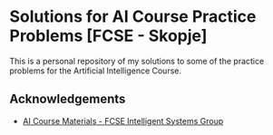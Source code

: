 # Solutions for AI Course Practice Problems [FCSE - Skopje]

This is a personal repository of my solutions to some of the practice problems for the Artificial Intelligence Course.

## Acknowledgements

 - [AI Course Materials - FCSE Intelligent Systems Group](https://github.com/fcse-intelligent-systems/ai/tree/master)
